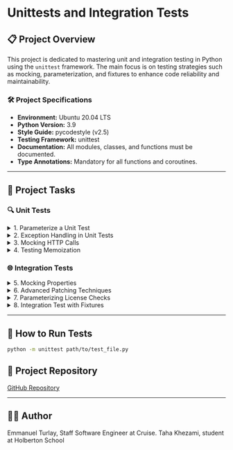 # Unittests and Integration Tests

## 📋 Project Overview
This project is dedicated to mastering unit and integration testing in Python using the `unittest` framework. The main focus is on testing strategies such as mocking, parameterization, and fixtures to enhance code reliability and maintainability.

### 🛠 Project Specifications
- **Environment:** Ubuntu 20.04 LTS
- **Python Version:** 3.9
- **Style Guide:** pycodestyle (v2.5)
- **Testing Framework:** unittest
- **Documentation:** All modules, classes, and functions must be documented.
- **Type Annotations:** Mandatory for all functions and coroutines.

---

## 📂 Project Tasks

### 🔍 Unit Tests

<details>
  <summary>1. Parameterize a Unit Test</summary>
  - **Objective:** Create `TestAccessNestedMap` class inheriting from `unittest.TestCase`.
  - **Approach:**
    - Use `@parameterized.expand` to test `utils.access_nested_map`.
    - Test for the following inputs:
      ```python
      nested_map={"a": 1}, path=("a",)
      nested_map={"a": {"b": 2}}, path=("a",)
      nested_map={"a": {"b": 2}}, path=("a", "b")
      ```
    - Validate with `assertEqual` to ensure expected results.
</details>

<details>
  <summary>2. Exception Handling in Unit Tests</summary>
  - **Objective:** Test for `KeyError` exceptions using `assertRaises`.
  - **Inputs:**
    ```python
    nested_map={}, path=("a",)
    nested_map={"a": 1}, path=("a", "b")
    ```
  - **Validation:** Ensure the exception message is as expected.
</details>

<details>
  <summary>3. Mocking HTTP Calls</summary>
  - **Class:** `TestGetJson(unittest.TestCase)`
  - **Mocking Strategy:**
    - Use `unittest.mock.patch` to avoid external HTTP requests.
    - Mock `requests.get` to return predefined JSON payloads.
    - Test inputs:
      ```python
      test_url="http://example.com", test_payload={"payload": True}
      test_url="http://holberton.io", test_payload={"payload": False}
      ```
  - **Verification:** Ensure `requests.get` is called once per input.
</details>

<details>
  <summary>4. Testing Memoization</summary>
  - **Decorator:** `utils.memoize`
  - **Class Setup:**
    ```python
    class TestClass:
        def a_method(self):
            return 42

        @memoize
        def a_property(self):
            return self.a_method()
    ```
  - **Mocking:** Use `unittest.mock.patch` to mock `a_method`.
  - **Expected Behavior:** Calling `a_property` twice calls `a_method` only once.
</details>

### 🌐 Integration Tests

<details>
  <summary>5. Mocking Properties</summary>
  - **Method:** `GithubOrgClient._public_repos_url`
  - **Mocking Strategy:** Use patching to simulate the behavior of the `org` property.
  - **Validation:** Ensure the method returns the expected URL based on the mocked payload.
</details>

<details>
  <summary>6. Advanced Patching Techniques</summary>
  - **Class:** `TestGithubOrgClient`
  - **Objective:** Unit-test `GithubOrgClient.public_repos`.
  - **Mocking Strategy:**
    - Decorator and context manager approaches for API responses.
    - Mock `get_json` and `_public_repos_url`.
  - **Validation:** Check the list of repositories matches the expected payload.
</details>

<details>
  <summary>7. Parameterizing License Checks</summary>
  - **Method:** `GithubOrgClient.has_license`
  - **Inputs:**
    ```python
    repo={"license": {"key": "my_license"}}, license_key="my_license"
    repo={"license": {"key": "other_license"}}, license_key="my_license"
    ```
  - **Expected Outcome:** Ensure the method accurately identifies the correct license.
</details>

<details>
  <summary>8. Integration Test with Fixtures</summary>
  - **Class:** `TestIntegrationGithubOrgClient`
  - **Setup:**
    - Use `setUpClass` and `tearDownClass` from `unittest.TestCase` API.
    - Apply `@parameterized_class` with fixtures from `fixtures.py`.
  - **Mocking Strategy:**
    - Start a patcher (`get_patcher`) for `requests.get`.
    - Use `side_effect` to return appropriate JSON payloads for each URL.
  - **Cleanup:** Ensure the patcher is stopped in `tearDownClass`.
</details>

---

## 🚀 How to Run Tests
```sh
python -m unittest path/to/test_file.py
```

## 📁 Project Repository
[GitHub Repository](https://github.com/holbertonschool-web_back_end)

---

## 👨‍💻 Author
Emmanuel Turlay, Staff Software Engineer at Cruise.
Taha Khezami, student at Holberton School
